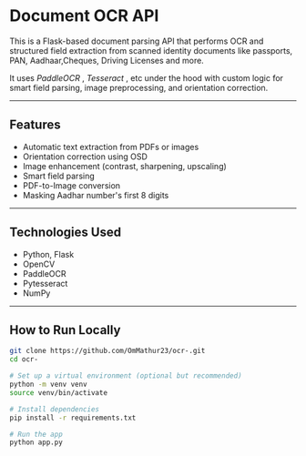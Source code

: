 # Document OCR API

This is a Flask-based document parsing API that performs OCR and structured field extraction from scanned identity documents like passports, PAN, Aadhaar,Cheques, Driving Licenses and more.

It uses *PaddleOCR* , *Tesseract* , etc  under the hood with custom logic for smart field parsing, image preprocessing, and orientation correction.

---

##  Features

-  Automatic text extraction from PDFs or images
-  Orientation correction using OSD
-  Image enhancement (contrast, sharpening, upscaling)
-  Smart field parsing 
-  PDF-to-Image conversion
-  Masking Aadhar number's first 8 digits

---

##  Technologies Used

- Python, Flask
- OpenCV
- PaddleOCR
- Pytesseract
- NumPy

---

##  How to Run Locally

```bash
git clone https://github.com/OmMathur23/ocr-.git
cd ocr-

# Set up a virtual environment (optional but recommended)
python -m venv venv
source venv/bin/activate

# Install dependencies
pip install -r requirements.txt

# Run the app
python app.py
